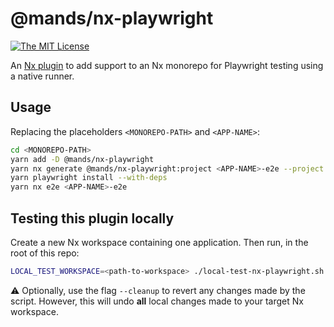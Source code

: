 # @mands/nx-playwright

[![The MIT License](https://img.shields.io/badge/license-MIT-orange.svg?color=blue&style=flat-square)](https://opensource.org/licenses/MIT)

An [Nx plugin](https://nx.dev/packages/nx-plugin) to add support to an Nx monorepo for
Playwright testing using a native runner.

## Usage

Replacing the placeholders `<MONOREPO-PATH>` and `<APP-NAME>`:

```sh
cd <MONOREPO-PATH>
yarn add -D @mands/nx-playwright
yarn nx generate @mands/nx-playwright:project <APP-NAME>-e2e --project <APP-NAME>
yarn playwright install --with-deps
yarn nx e2e <APP-NAME>-e2e
```

## Testing this plugin locally

Create a new Nx workspace containing one application. Then run, in the root of this repo:

```sh
LOCAL_TEST_WORKSPACE=<path-to-workspace> ./local-test-nx-playwright.sh
```

⚠️ Optionally, use the flag `--cleanup` to revert any changes made by the script. However, this will undo **all** local changes made to your target Nx workspace.
